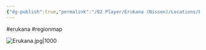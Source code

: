```yaml
---
{"dg-publish":true,"permalink":"/02 Player/Erukana (Nissen)/Locations/ErukanaMap/","tags":["erukana","regionmap"]}
---
```



#erukana #regionmap 


![Erukana.jpg|1000](/img/user/02%20Player/Erukana%20(Nissen)/Locations/Erukana.jpg)